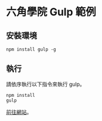 # 六角學院 Gulp 範例

## 安裝環境

```
npm install gulp -g
```

## 執行

請依序執行以下指令來執行 gulp。

```
npm install
gulp
```
<p><a href="https://diddy032.github.io/practice-boostrap-sweetaste/" target="_blank" rel="nofollow">前往網站</a>。</p>
